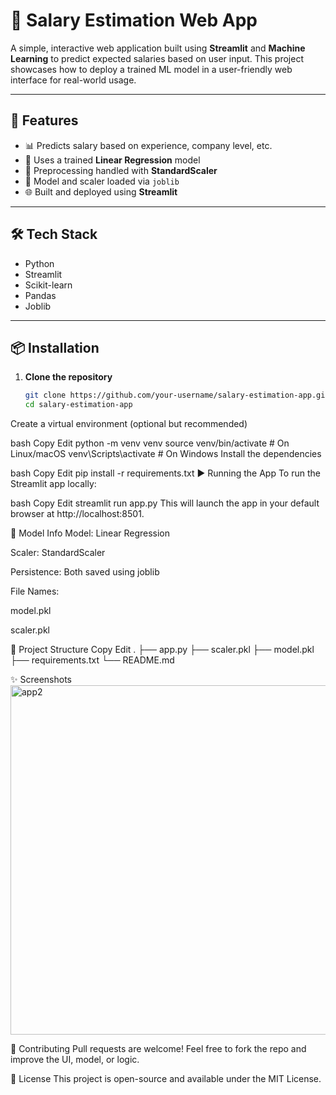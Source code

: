 # 💼 Salary Estimation Web App

A simple, interactive web application built using **Streamlit** and **Machine Learning** to predict expected salaries based on user input. This project showcases how to deploy a trained ML model in a user-friendly web interface for real-world usage.

---

## 🚀 Features

- 📊 Predicts salary based on experience, company level, etc.
- 🧠 Uses a trained **Linear Regression** model
- 🔄 Preprocessing handled with **StandardScaler**
- 💾 Model and scaler loaded via `joblib`
- 🌐 Built and deployed using **Streamlit**

---

## 🛠️ Tech Stack

- Python
- Streamlit
- Scikit-learn
- Pandas
- Joblib

---

## 📦 Installation

1. **Clone the repository**
   ```bash
   git clone https://github.com/your-username/salary-estimation-app.git
   cd salary-estimation-app
Create a virtual environment (optional but recommended)

bash
Copy
Edit
python -m venv venv
source venv/bin/activate      # On Linux/macOS
venv\Scripts\activate         # On Windows
Install the dependencies

bash
Copy
Edit
pip install -r requirements.txt
▶️ Running the App
To run the Streamlit app locally:

bash
Copy
Edit
streamlit run app.py
This will launch the app in your default browser at http://localhost:8501.

🧠 Model Info
Model: Linear Regression

Scaler: StandardScaler

Persistence: Both saved using joblib

File Names:

model.pkl

scaler.pkl

📁 Project Structure
Copy
Edit
.
├── app.py
├── scaler.pkl
├── model.pkl
├── requirements.txt
└── README.md

✨ Screenshots 
<img width="1066" height="559" alt="app2" src="https://github.com/user-attachments/assets/4c7394ef-b4ff-433e-a259-79e1bec0a33e" />


🤝 Contributing
Pull requests are welcome! Feel free to fork the repo and improve the UI, model, or logic.

📝 License
This project is open-source and available under the MIT License.
